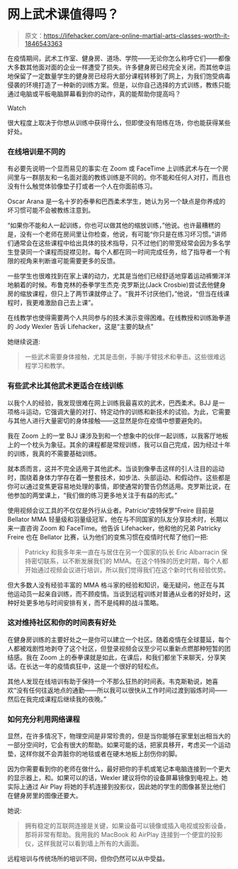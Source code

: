 # 网上武术课值得吗？

> 原文：<https://lifehacker.com/are-online-martial-arts-classes-worth-it-1846543363>

在疫情期间，武术工作室、健身房、道场、学院——无论你怎么称呼它们——都像大多数其他面对面的企业一样遭受了损失。许多健身房已经完全关闭，而其他幸运地保留了一定数量学生的健身房已经将大部分课程转移到了网上，为我们饱受病毒侵袭的环境打造了一种新的训练方案。但是，以你自己选择的方式训练，教练只能通过电脑或平板电脑屏幕看到你的动作，真的能帮助你提高吗？

Watch

很大程度上取决于你想从训练中获得什么，但即使没有陪练在场，你也能获得某些好处。

### 在线培训是不同的

有必要先说明一个显而易见的事实:在 Zoom 或 FaceTime 上训练武术与在一个房间里与一群朋友和一名面对面的教练训练是不同的。你不能和任何人对打，而且也没有什么触觉体验像垫子打或者一个人在你面前练习。

Oscar Arana 是一名十岁的泰拳和巴西柔术学生，她认为另一个缺点是你养成的坏习惯可能不会被教练注意到。

“如果你不能和人一起训练，你也可以做其他的缩放训练，”他说。也许最糟糕的是，没有一个老师在房间里让你检查，他说，有可能“你只是在练习坏习惯。”讲师们通常会在这些课程中给出具体的技术指导，只不过他们的带宽经常会因为多名学生登录同一个课程而捉襟见肘。每个人都在同一时间完成任务，给了指导者一个有限的视角来判断谁可能需要更多的反馈。

一些学生也很难找到在家上课的动力，尤其是当他们已经舒适地穿着运动裤懒洋洋地躺着的时候。布鲁克林的泰拳学生杰克·克罗斯比(Jack Crosbie)尝试去他健身房的缩放课程，但只上了两节课就停止了。“我并不讨厌他们，”他说，“但当在线课程时，我更难激励自己去上课”。

在线教学也使得需要两个人共同参与的技术演示变得困难。在线教授和训练跆拳道的 Jody Wexler 告诉 Lifehacker，这是“主要的缺点”

她继续说道:

> 一些武术需要身体接触，尤其是击倒，手腕/手臂技术和拳击。这些很难远程学习和教学。

### 有些武术比其他武术更适合在线训练

以我个人的经验，我发现很难在网上训练我最喜欢的武术，巴西柔术。BJJ 是一项格斗运动，它强调大量的对打、特定动作的训练和新技术的试验。为此，它需要与其他人进行大量密切的身体接触——这显然是你在疫情中想要避免的。

我在 Zoom 上的一堂 BJJ 课涉及到和一个想象中的伙伴一起训练，以我客厅地板上的一个枕头为象征。其余的课程都是常规训练，我可以自己完成，因为经过十年的训练，我真的不需要基础训练。

就本质而言，这并不完全适用于其他武术。当谈到像拳击这样的引人注目的运动时，围绕着身体力学存在着一整套技术，如步法、头部运动、和假动作。这些都是你可以通过变焦更容易地处理的事情，即使通常的警告仍然适用。克罗斯比说，在他参加的两堂课上，“我们做的练习更多地关注于有益的形式。”

使用视频会议工具的不仅仅是外行从业者。Patrício“皮特保罗”Freire 目前是 Bellator MMA 轻量级和羽量级冠军，他在与不同国家的队友分享技术时，长期以来一直咨询 Zoom 和 FaceTime。他告诉 Lifehacker，他和他的兄弟 Patricky Freire 也在 Bellator 比赛，认为他们的变焦习惯在疫情时代帮了他们一把:

> Patricky 和我多年来一直在与居住在另一个国家的队长 Eric Albarracin 保持密切联系，以不断发展我们的 MMA。在这个特殊的历史时期，每个人都开始通过视频会议进行培训，所以我们觉得我们在这个新时代有经验优势。

但大多数人没有经验丰富的 MMA 格斗家的经验和知识，毫无疑问，他正在与其他运动员一起亲自训练，而不顾疫情。当谈到远程训练对普通从业者的好处时，这种好处更多地与时间安排有关，而不是纯粹的战斗策略。

### 这对维持社区和你的时间表有好处

在健身房训练的主要好处之一是你可以建立一个社区。随着疫情在全球蔓延，每个人都被戏剧性地剥夺了这个社区，但登录视频会议至少可以重新点燃那种短暂的团结感。我在 Zoom 上的泰拳课就是如此，在课后，和我们都坐下来聊天，分享笑话。在长达一年的疫情疯狂中，这是一个很好的轻松点。

其他人发现在线培训有助于保持一个不那么狂热的时间表。韦克斯勒说，她喜欢“没有任何往返地点的通勤——所以我可以很快从工作时间过渡到锻炼时间——然后在我完成课程后继续我的夜晚。”

### 如何充分利用网络课程

显然，在许多情况下，物理空间是非常珍贵的，但是当你能够在家里划出相当大的一部分空间时，它会有很大的帮助。如果可能的话，把家具移开，考虑买一个运动垫，这样你就不会弄脏你的地毯或者在硬木地板上刮伤你的脚。

因为你需要看到你的老师在做什么，最好把你的手机或笔记本电脑连接到一个更大的显示器上，和。如果可以的话，Wexler 建议将你的设备屏幕镜像到电视上。她实际上通过 Air Play 将她的手机连接到投影仪，因此她的学生的图像甚至比他们在健身房里的图像还要大。

她说:

> 拥有稳定的互联网连接是关键，如果设备可以镜像或插入电视或投影设备，那将非常有帮助。我用我的 MacBook 和 AirPlay 连接到一个便宜的投影仪，这样我就可以看到墙上所有的大画面。

远程培训与传统场所的培训不同，但你仍然可以从中受益。